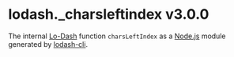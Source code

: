 # lodash._charsleftindex v3.0.0

The internal [Lo-Dash](https://lodash.com/) function `charsLeftIndex` as a [Node.js](http://nodejs.org/) module generated by [lodash-cli](https://www.npmjs.com/package/lodash-cli).
